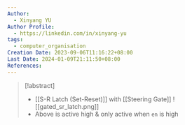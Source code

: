 ```yaml
---
Author:
  - Xinyang YU
Author Profile:
  - https://linkedin.com/in/xinyang-yu
tags:
  - computer_organisation
Creation Date: 2023-09-06T11:16:22+08:00
Last Date: 2024-01-09T21:11:50+08:00
References: 
---
```

>[!abstract]
>- [[S-R Latch (Set-Reset)]] with [[Steering Gate]]
>![[gated_sr_latch.png]]
>- Above is active high & only active when ``en`` is high